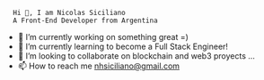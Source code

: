       Hi 👋, I am Nicolas Siciliano
      A Front-End Developer from Argentina

- 👀 I’m currently working on something great =)
- 🌱 I’m currently learning to become a Full Stack Engineer!
- 💞️ I’m looking to collaborate on blockchain and web3 proyects ...
- 📫 How to reach me nhsiciliano@gmail.com

<!---
nhsiciliano/nhsiciliano is a ✨ special ✨ repository because its `README.md` (this file) appears on your GitHub profile.
You can click the Preview link to take a look at your changes.
--->
